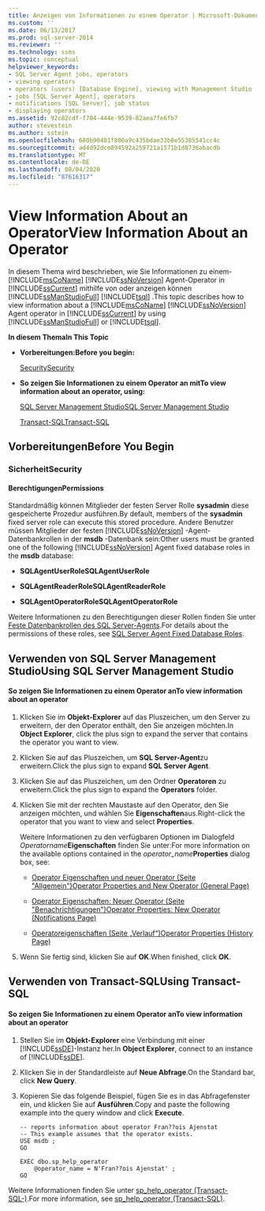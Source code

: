 ```yaml
---
title: Anzeigen von Informationen zu einem Operator | Microsoft-Dokumentation
ms.custom: ''
ms.date: 06/13/2017
ms.prod: sql-server-2014
ms.reviewer: ''
ms.technology: ssms
ms.topic: conceptual
helpviewer_keywords:
- SQL Server Agent jobs, operators
- viewing operators
- operators (users) [Database Engine], viewing with Management Studio
- jobs [SQL Server Agent], operators
- notifications [SQL Server], job status
- displaying operators
ms.assetid: 92c82cdf-f704-444e-9539-82aea7fe6fb7
author: stevestein
ms.author: sstein
ms.openlocfilehash: 680b90401f800a9c435bdae33b8e55385541cc4c
ms.sourcegitcommit: ad4d92dce894592a259721a1571b1d8736abacdb
ms.translationtype: MT
ms.contentlocale: de-DE
ms.lasthandoff: 08/04/2020
ms.locfileid: "87616317"
---
```

# <a name="view-information-about-an-operator"></a><span data-ttu-id="34b4a-102">View Information About an Operator</span><span class="sxs-lookup"><span data-stu-id="34b4a-102">View Information About an Operator</span></span>
  <span data-ttu-id="34b4a-103">In diesem Thema wird beschrieben, wie Sie Informationen zu einem- [!INCLUDE[msCoName](../../includes/msconame-md.md)] [!INCLUDE[ssNoVersion](../../includes/ssnoversion-md.md)] Agent-Operator in [!INCLUDE[ssCurrent](../../includes/sscurrent-md.md)] mithilfe von oder anzeigen können [!INCLUDE[ssManStudioFull](../../includes/ssmanstudiofull-md.md)] [!INCLUDE[tsql](../../includes/tsql-md.md)] .</span><span class="sxs-lookup"><span data-stu-id="34b4a-103">This topic describes how to view information about a [!INCLUDE[msCoName](../../includes/msconame-md.md)] [!INCLUDE[ssNoVersion](../../includes/ssnoversion-md.md)] Agent operator in [!INCLUDE[ssCurrent](../../includes/sscurrent-md.md)] by using [!INCLUDE[ssManStudioFull](../../includes/ssmanstudiofull-md.md)] or [!INCLUDE[tsql](../../includes/tsql-md.md)].</span></span>  
  
 <span data-ttu-id="34b4a-104">**In diesem Thema**</span><span class="sxs-lookup"><span data-stu-id="34b4a-104">**In This Topic**</span></span>  
  
-   <span data-ttu-id="34b4a-105">**Vorbereitungen:**</span><span class="sxs-lookup"><span data-stu-id="34b4a-105">**Before you begin:**</span></span>  
  
     [<span data-ttu-id="34b4a-106">Security</span><span class="sxs-lookup"><span data-stu-id="34b4a-106">Security</span></span>](#Security)  
  
-   <span data-ttu-id="34b4a-107">**So zeigen Sie Informationen zu einem Operator an mit**</span><span class="sxs-lookup"><span data-stu-id="34b4a-107">**To view information about an operator, using:**</span></span>  
  
     [<span data-ttu-id="34b4a-108">SQL Server Management Studio</span><span class="sxs-lookup"><span data-stu-id="34b4a-108">SQL Server Management Studio</span></span>](#SSMSProcedure)  
  
     [<span data-ttu-id="34b4a-109">Transact-SQL</span><span class="sxs-lookup"><span data-stu-id="34b4a-109">Transact-SQL</span></span>](#TsqlProcedure)  
  
##  <a name="before-you-begin"></a><a name="BeforeYouBegin"></a> <span data-ttu-id="34b4a-110">Vorbereitungen</span><span class="sxs-lookup"><span data-stu-id="34b4a-110">Before You Begin</span></span>  
  
###  <a name="security"></a><a name="Security"></a> <span data-ttu-id="34b4a-111">Sicherheit</span><span class="sxs-lookup"><span data-stu-id="34b4a-111">Security</span></span>  
  
####  <a name="permissions"></a><a name="Permissions"></a> <span data-ttu-id="34b4a-112">Berechtigungen</span><span class="sxs-lookup"><span data-stu-id="34b4a-112">Permissions</span></span>  
 <span data-ttu-id="34b4a-113">Standardmäßig können Mitglieder der festen Server Rolle **sysadmin** diese gespeicherte Prozedur ausführen.</span><span class="sxs-lookup"><span data-stu-id="34b4a-113">By default, members of the **sysadmin** fixed server role can execute this stored procedure.</span></span> <span data-ttu-id="34b4a-114">Andere Benutzer müssen Mitglieder der festen [!INCLUDE[ssNoVersion](../../includes/ssnoversion-md.md)] -Agent-Datenbankrollen in der **msdb** -Datenbank sein:</span><span class="sxs-lookup"><span data-stu-id="34b4a-114">Other users must be granted one of the following [!INCLUDE[ssNoVersion](../../includes/ssnoversion-md.md)] Agent fixed database roles in the **msdb** database:</span></span>  
  
-   <span data-ttu-id="34b4a-115">**SQLAgentUserRole**</span><span class="sxs-lookup"><span data-stu-id="34b4a-115">**SQLAgentUserRole**</span></span>  
  
-   <span data-ttu-id="34b4a-116">**SQLAgentReaderRole**</span><span class="sxs-lookup"><span data-stu-id="34b4a-116">**SQLAgentReaderRole**</span></span>  
  
-   <span data-ttu-id="34b4a-117">**SQLAgentOperatorRole**</span><span class="sxs-lookup"><span data-stu-id="34b4a-117">**SQLAgentOperatorRole**</span></span>  
  
 <span data-ttu-id="34b4a-118">Weitere Informationen zu den Berechtigungen dieser Rollen finden Sie unter [Feste Datenbankrollen des SQL Server-Agents](sql-server-agent-fixed-database-roles.md).</span><span class="sxs-lookup"><span data-stu-id="34b4a-118">For details about the permissions of these roles, see [SQL Server Agent Fixed Database Roles](sql-server-agent-fixed-database-roles.md).</span></span>  
  
##  <a name="using-sql-server-management-studio"></a><a name="SSMSProcedure"></a> <span data-ttu-id="34b4a-119">Verwenden von SQL Server Management Studio</span><span class="sxs-lookup"><span data-stu-id="34b4a-119">Using SQL Server Management Studio</span></span>  
  
#### <a name="to-view-information-about-an-operator"></a><span data-ttu-id="34b4a-120">So zeigen Sie Informationen zu einem Operator an</span><span class="sxs-lookup"><span data-stu-id="34b4a-120">To view information about an operator</span></span>  
  
1.  <span data-ttu-id="34b4a-121">Klicken Sie im **Objekt-Explorer** auf das Pluszeichen, um den Server zu erweitern, der den Operator enthält, den Sie anzeigen möchten.</span><span class="sxs-lookup"><span data-stu-id="34b4a-121">In **Object Explorer**, click the plus sign to expand the server that contains the operator you want to view.</span></span>  
  
2.  <span data-ttu-id="34b4a-122">Klicken Sie auf das Pluszeichen, um **SQL Server-Agent**zu erweitern.</span><span class="sxs-lookup"><span data-stu-id="34b4a-122">Click the plus sign to expand **SQL Server Agent**.</span></span>  
  
3.  <span data-ttu-id="34b4a-123">Klicken Sie auf das Pluszeichen, um den Ordner **Operatoren** zu erweitern.</span><span class="sxs-lookup"><span data-stu-id="34b4a-123">Click the plus sign to expand the **Operators** folder.</span></span>  
  
4.  <span data-ttu-id="34b4a-124">Klicken Sie mit der rechten Maustaste auf den Operator, den Sie anzeigen möchten, und wählen Sie **Eigenschaften**aus.</span><span class="sxs-lookup"><span data-stu-id="34b4a-124">Right-click the operator that you want to view and select **Properties**.</span></span>  
  
     <span data-ttu-id="34b4a-125">Weitere Informationen zu den verfügbaren Optionen im Dialogfeld _Operatorname_**Eigenschaften** finden Sie unter:</span><span class="sxs-lookup"><span data-stu-id="34b4a-125">For more information on the available options contained in the _operator_name_**Properties** dialog box, see:</span></span>  
  
    -   [<span data-ttu-id="34b4a-126">Operator Eigenschaften und neuer Operator &#40;Seite "Allgemein"&#41;</span><span class="sxs-lookup"><span data-stu-id="34b4a-126">Operator Properties and New Operator &#40;General Page&#41;</span></span>](../../integration-services/general-page-of-integration-services-designers-options.md)  
  
    -   [<span data-ttu-id="34b4a-127">Operator Eigenschaften: Neuer Operator &#40;Seite "Benachrichtigungen"&#41;</span><span class="sxs-lookup"><span data-stu-id="34b4a-127">Operator Properties: New Operator &#40;Notifications Page&#41;</span></span>](operator-properties-new-operator-notifications-page.md)  
  
    -   [<span data-ttu-id="34b4a-128">Operatoreigenschaften &#40;Seite „Verlauf“&#41;</span><span class="sxs-lookup"><span data-stu-id="34b4a-128">Operator Properties &#40;History Page&#41;</span></span>](operator-properties-history-page.md)  
  
5.  <span data-ttu-id="34b4a-129">Wenn Sie fertig sind, klicken Sie auf **OK**.</span><span class="sxs-lookup"><span data-stu-id="34b4a-129">When finished, click **OK**.</span></span>  
  
##  <a name="using-transact-sql"></a><a name="TsqlProcedure"></a> <span data-ttu-id="34b4a-130">Verwenden von Transact-SQL</span><span class="sxs-lookup"><span data-stu-id="34b4a-130">Using Transact-SQL</span></span>  
  
#### <a name="to-view-information-about-an-operator"></a><span data-ttu-id="34b4a-131">So zeigen Sie Informationen zu einem Operator an</span><span class="sxs-lookup"><span data-stu-id="34b4a-131">To view information about an operator</span></span>  
  
1.  <span data-ttu-id="34b4a-132">Stellen Sie im **Objekt-Explorer** eine Verbindung mit einer [!INCLUDE[ssDE](../../includes/ssde-md.md)]-Instanz her.</span><span class="sxs-lookup"><span data-stu-id="34b4a-132">In **Object Explorer**, connect to an instance of [!INCLUDE[ssDE](../../includes/ssde-md.md)].</span></span>  
  
2.  <span data-ttu-id="34b4a-133">Klicken Sie in der Standardleiste auf **Neue Abfrage**.</span><span class="sxs-lookup"><span data-stu-id="34b4a-133">On the Standard bar, click **New Query**.</span></span>  
  
3.  <span data-ttu-id="34b4a-134">Kopieren Sie das folgende Beispiel, fügen Sie es in das Abfragefenster ein, und klicken Sie auf **Ausführen**.</span><span class="sxs-lookup"><span data-stu-id="34b4a-134">Copy and paste the following example into the query window and click **Execute**.</span></span>  
  
    ```  
    -- reports information about operator Fran??ois Ajenstat   
    -- This example assumes that the operator exists.  
    USE msdb ;  
    GO  
  
    EXEC dbo.sp_help_operator  
        @operator_name = N'Fran??ois Ajenstat' ;  
    GO  
    ```  
  
 <span data-ttu-id="34b4a-135">Weitere Informationen finden Sie unter [sp_help_operator &#40;Transact-SQL-&#41;](/sql/relational-databases/system-stored-procedures/sp-help-operator-transact-sql).</span><span class="sxs-lookup"><span data-stu-id="34b4a-135">For more information, see [sp_help_operator &#40;Transact-SQL&#41;](/sql/relational-databases/system-stored-procedures/sp-help-operator-transact-sql).</span></span>  
  
  
